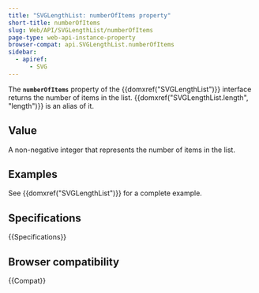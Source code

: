 ```yaml
---
title: "SVGLengthList: numberOfItems property"
short-title: numberOfItems
slug: Web/API/SVGLengthList/numberOfItems
page-type: web-api-instance-property
browser-compat: api.SVGLengthList.numberOfItems
sidebar:
  - apiref:
      - SVG
---
```


The **`numberOfItems`** property of the {{domxref("SVGLengthList")}} interface returns the number of items in the list. {{domxref("SVGLengthList.length", "length")}} is an alias of it.

## Value

A non-negative integer that represents the number of items in the list.

## Examples

See {{domxref("SVGLengthList")}} for a complete example.

## Specifications

{{Specifications}}

## Browser compatibility

{{Compat}}
